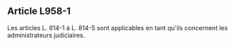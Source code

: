 Article L958-1
----
Les articles L. 814-1 à L. 814-5 sont applicables en tant qu'ils concernent les
administrateurs judiciaires.
